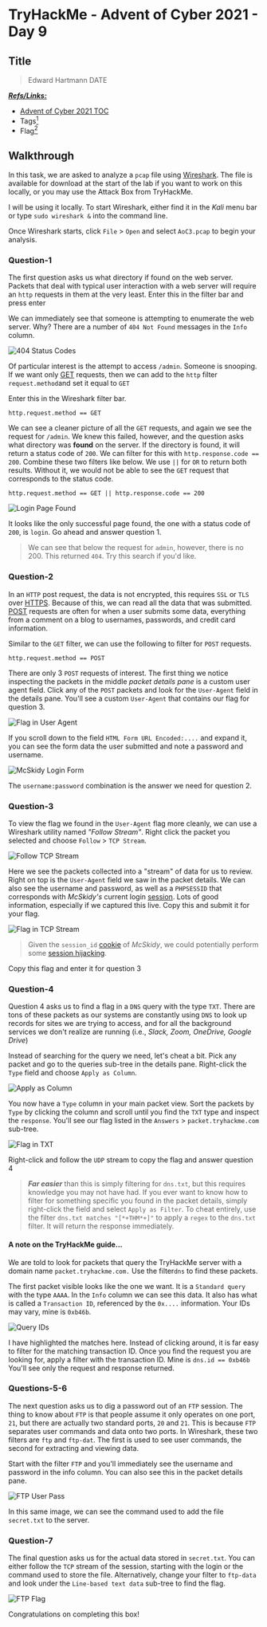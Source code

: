 # TryHackMe - Advent of Cyber 2021 - Day 9
## Title
> Edward Hartmann
> DATE

***<u>Refs/Links:</u>***
- [Advent of Cyber 2021 TOC](_AoC-2021_TOC.md)  
-  Tags[^1]
-  Flag[^2]

[^1]: #wireshark #networking
[^2]: *Question 1:* `/admin`  
					*Question 2:* `McSkidy:Christmas2021!`   
					*Question 3:* `TryHackMe-UserAgent-THM{d8ab1be969825f2c5c937aec23d55bc9}`  
					*Question 4:*  `THM{dd63a80bf9fdd21aabbf70af7438c257}`  
					*Question 5:* `TryH@ckM3!`  
					*Question 6:* `STOR`  
					*Question 7:* `123^-^321`  

## Walkthrough

In this task, we are asked to analyze a `pcap` file using [Wireshark](../../../tools_and_tricks/tools/wireshark.md). The file is available for download at the start of the lab if you want to work on this locally, or you may use the Attack Box from TryHackMe. 

I will be using it locally. To start Wireshark, either find it in the *Kali* menu bar or type `sudo wireshark &` into the command line. 

Once Wireshark starts, click `File` > `Open` and select `AoC3.pcap` to begin your analysis. 

### Question-1

The first question asks us what directory if found on the web server. Packets that deal with typical user interaction with a web server will require an `http` requests in them at the very least. Enter this in the filter bar and press enter 

We can immediately see that someone is attempting to enumerate the web server. Why? There are a number of `404 Not Found` messages in the `Info` column. 

![404 Status Codes](AoC-2021_Photos/Day_9/1.0_AoC-Day-9_12-28-21-404-Errors.png)

Of particular interest is the attempt to access `/admin`. Someone is snooping. If we want only [GET](../../../knowledge-base/concepts/web/GET.md) requests, then we can add to the `http` filter `request.method`and set it equal to `GET`

Enter this in the Wireshark filter bar.

```
http.request.method == GET
```

We can see a cleaner picture of all the `GET` requests, and again we see the request for `/admin`. We knew this failed, however, and the question asks what directory was **found** on the server. If the directory is found, it will return a status code of `200`. We can filter for this with `http.response.code == 200`. Combine these two filters like below. We use `||` for `OR` to return both results. Without it, we would not be able to see the `GET` request that corresponds to the status code.

```
http.request.method == GET || http.response.code == 200
```

![Login Page Found](AoC-2021_Photos/Day_9/2.0_AoC-Day-9_12-28-21-Login-Found.png)

It looks like the only successful page found, the one with a status code of `200`, is `login`. Go ahead and answer question 1. 

> We can see that below the request for `admin`, however, there is no 200. This returned `404`. Try this search if you'd like.

### Question-2

In an `HTTP` post request, the data is not encrypted, this requires `SSL` or `TLS` over [HTTPS](../../../knowledge-base/concepts/web/http-s.md). Because of this, we can read all the data that was submitted. [POST](../../../knowledge-base/concepts/web/POST.md) requests are often for when a user submits some data, everything from a comment on a blog to usernames, passwords, and credit card information. 

Similar to the `GET` filter, we can use the following to filter for `POST` requests. 

```
http.request.method == POST
```

There are only 3 `POST` requests of interest. The first thing we notice inspecting the packets in the middle *packet details pane* is a custom user agent field. Click any of the `POST` packets and look for the `User-Agent` field in the details pane. You'll see a custom `User-Agent` that contains our flag for question 3. 

![Flag in User Agent](AoC-2021_Photos/Day_9/3.0_AoC-Day-9_12-28-21-Flag-in-UserAgent.png)

If you scroll down to the field `HTML Form URL Encoded:....` and expand it, you can see the form data the user submitted and note a password and username.

![McSkidy Login Form](AoC-2021_Photos/Day_9/4.0_AoC-Day-9_12-28-21-Username-Password.png)

The `username:password` combination is the answer we need for question 2.

### Question-3

To view the flag we found in the `User-Agent` flag more cleanly, we can use a Wireshark utility named *"Follow Stream"*. Right click the packet you selected and choose  `Follow` > `TCP Stream`. 

![Follow TCP Stream](AoC-2021_Photos/Day_9/5.0_AoC-Day-9_12-28-21-Follow-Stream.png)

Here we see the packets collected into a "stream" of data for us to review. Right on top is the `User-Agent` field we saw in the packet details. We can also see the username and password, as well as a `PHPSESSID` that corresponds with *McSkidy's* current login [session](../../../knowledge-base/concepts/web/session.md). Lots of good information, especially if we captured this live. Copy this and submit it for your flag. 

![Flag in TCP Stream](AoC-2021_Photos/Day_9/6.0_AoC-Day-9_12-28-21-Flag-1.png)

> Given the `session_id` [cookie](../../../knowledge-base/concepts/web/cookies.md) of *McSkidy*, we could potentially perform some [session hijacking](../../../knowledge-base/vulnerabilities/session_hijacking.md). 

Copy this flag and enter it for question 3

### Question-4 

Question 4 asks us to find a flag in a `DNS` query with the type `TXT`. There are tons of these packets as our systems are constantly using `DNS` to look up records for sites we are trying to access, and for all the background services we don't realize are running (i.e., *Slack, Zoom, OneDrive, Google Drive*)

Instead of searching for the query we need, let's cheat a bit. Pick any packet and go to the queries sub-tree in the details pane. Right-click the `Type` field and choose `Apply as Column`. 

![Apply as Column](AoC-2021_Photos/Day_9/7.0_AoC-Day-9_12-28-21-Column.png)

You now have a `Type` column in your main packet view. Sort the packets by `Type` by clicking the column and scroll until you find the `TXT` type and inspect the `response`. You'll see our flag listed in the `Answers` >  `packet.tryhackme.com` sub-tree. 

![Flag in TXT](AoC-2021_Photos/Day_9/8.0_AoC-Day-9_12-28-21-Flag2-Details.png)

Right-click and follow the `UDP` stream to copy the flag and answer question 4

> ***Far easier*** than this is simply filtering for `dns.txt`, but this requires knowledge you may not have had. If you ever want to know how to filter for something specific you found in the packet details, simply right-click the field and select `Apply as Filter`.
>To cheat entirely, use the filter `dns.txt matches "[*+THM*+]"` to apply a `regex` to the `dns.txt` filter. It will return the response immediately. 


#### A note on the TryHackMe guide...

We are told to look for packets that query the TryHackMe server with a domain name `packet.tryhackme.com.` Use the filter`dns` to find these packets. 

The first packet visible looks like the one we want. It is a `Standard query` with the type `AAAA`. In the `Info` column we can see this data. It also has what is called a `Transaction ID`, referenced by the `0x....` information. Your IDs may vary, mine is `0xb46b`. 

![Query IDs](AoC-2021_Photos/Day_9/9.0_AoC-Day-9_12-28-21-Matching-Query-IDs.png)

I have highlighted the matches here. Instead of clicking around, it is far easy to filter for the matching transaction ID. Once you find the request you are looking for, apply a filter with the transaction ID. Mine is `dns.id == 0xb46b` You'll see only the request and response returned. 

### Questions-5-6

The next question asks us to dig a password out of an `FTP` session. The thing to know about `FTP` is that people assume it only operates on one port, `21`, but there are actually two standard ports, `20` and `21`. This is because `FTP` separates user commands and data onto two ports. In Wireshark, these two filters are `ftp` and `ftp-dat`. The first is used to see user commands, the second for extracting and viewing data. 

Start with the filter `FTP` and you'll immediately see the username and password in the info column. You can also see this in the packet details pane. 

![FTP User Pass](AoC-2021_Photos/Day_9/10.0_AoC-Day-9_12-28-21-FTP-User-Pass.png)

In this same image, we can see the command used to add the file `secret.txt` to the server. 

### Question-7

The final question asks us for the actual data stored in `secret.txt`. You can either follow the `TCP` stream of the session, starting with the login or the command used to store the file. Alternatively, change your filter to `ftp-data` and look under the `Line-based text data` sub-tree to find the flag. 

![FTP Flag](AoC-2021_Photos/Day_9/11.0_AoC-Day-9_12-28-21-Final-Flag.png)

Congratulations on completing this box!
</br>
</br>
</br>
</br>
</br>
</br>
</br>
</br>
</br>
</br>
</br>
</br>
</br>
</br>
</br>
</br>
</br>
</br>
</br>
</br>
</br>
</br>
</br>
</br>
</br>
</br>
</br>
</br>
</br>
</br>
</br>
</br>
</br>
</br>
</br>
</br>
</br>
</br>
</br>
</br>
</br>
</br>
</br>
</br>
</br>
</br>
</br>
</br>
</br>
</br>
</br>
</br>
</br>
</br>
</br>
</br>
</br>
</br>
</br>
</br>
</br>
</br>
</br>
